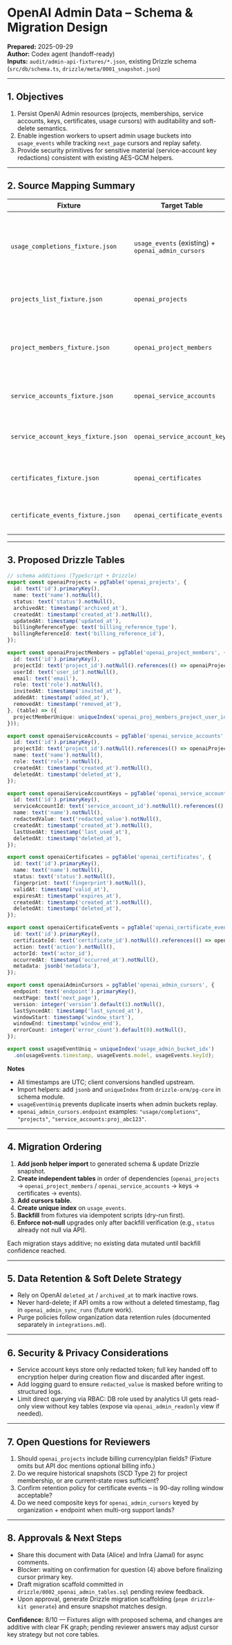 # OpenAI Admin Data – Schema & Migration Design

**Prepared:** 2025-09-29  
**Author:** Codex agent (handoff-ready)  
**Inputs:** `audit/admin-api-fixtures/*.json`, existing Drizzle schema (`src/db/schema.ts`, `drizzle/meta/0001_snapshot.json`)

---

## 1. Objectives

1. Persist OpenAI Admin resources (projects, memberships, service accounts, keys, certificates, usage cursors) with auditability and soft-delete semantics.
2. Enable ingestion workers to upsert admin usage buckets into `usage_events` while tracking `next_page` cursors and replay safety.
3. Provide security primitives for sensitive material (service-account key redactions) consistent with existing AES-GCM helpers.

---

## 2. Source Mapping Summary

| Fixture | Target Table | Notes |
| --- | --- | --- |
| `usage_completions_fixture.json` | `usage_events` (existing) + `openai_admin_cursors` | Usage buckets will reuse `usage_events` with new unique index to prevent duplicates. |
| `projects_list_fixture.json` | `openai_projects` | Soft delete when `archived_at` presented. |
| `project_members_fixture.json` | `openai_project_members` | Maintain unique `(project_id, user_id)` and track invite/add timestamps. |
| `service_accounts_fixture.json` | `openai_service_accounts` | Keep `deleted_at` nullable for soft delete. |
| `service_account_keys_fixture.json` | `openai_service_account_keys` | Store only redacted values; real secret never persists. |
| `certificates_fixture.json` | `openai_certificates` | Include fingerprint for join with events. |
| `certificate_events_fixture.json` | `openai_certificate_events` | Persist actor & metadata JSON for audit trails. |

---

## 3. Proposed Drizzle Tables

```ts
// schema additions (TypeScript + Drizzle)
export const openaiProjects = pgTable('openai_projects', {
  id: text('id').primaryKey(),
  name: text('name').notNull(),
  status: text('status').notNull(),
  archivedAt: timestamp('archived_at'),
  createdAt: timestamp('created_at').notNull(),
  updatedAt: timestamp('updated_at'),
  billingReferenceType: text('billing_reference_type'),
  billingReferenceId: text('billing_reference_id'),
});

export const openaiProjectMembers = pgTable('openai_project_members', {
  id: text('id').primaryKey(),
  projectId: text('project_id').notNull().references(() => openaiProjects.id, { onDelete: 'cascade' }),
  userId: text('user_id').notNull(),
  email: text('email'),
  role: text('role').notNull(),
  invitedAt: timestamp('invited_at'),
  addedAt: timestamp('added_at'),
  removedAt: timestamp('removed_at'),
}, (table) => ({
  projectMemberUnique: uniqueIndex('openai_proj_members_project_user_idx').on(table.projectId, table.userId),
}));

export const openaiServiceAccounts = pgTable('openai_service_accounts', {
  id: text('id').primaryKey(),
  projectId: text('project_id').notNull().references(() => openaiProjects.id, { onDelete: 'cascade' }),
  name: text('name').notNull(),
  role: text('role').notNull(),
  createdAt: timestamp('created_at').notNull(),
  deletedAt: timestamp('deleted_at'),
});

export const openaiServiceAccountKeys = pgTable('openai_service_account_keys', {
  id: text('id').primaryKey(),
  serviceAccountId: text('service_account_id').notNull().references(() => openaiServiceAccounts.id, { onDelete: 'cascade' }),
  name: text('name').notNull(),
  redactedValue: text('redacted_value').notNull(),
  createdAt: timestamp('created_at').notNull(),
  lastUsedAt: timestamp('last_used_at'),
  deletedAt: timestamp('deleted_at'),
});

export const openaiCertificates = pgTable('openai_certificates', {
  id: text('id').primaryKey(),
  name: text('name').notNull(),
  status: text('status').notNull(),
  fingerprint: text('fingerprint').notNull(),
  validAt: timestamp('valid_at'),
  expiresAt: timestamp('expires_at'),
  createdAt: timestamp('created_at').notNull(),
  deletedAt: timestamp('deleted_at'),
});

export const openaiCertificateEvents = pgTable('openai_certificate_events', {
  id: text('id').primaryKey(),
  certificateId: text('certificate_id').notNull().references(() => openaiCertificates.id, { onDelete: 'cascade' }),
  action: text('action').notNull(),
  actorId: text('actor_id'),
  occurredAt: timestamp('occurred_at').notNull(),
  metadata: jsonb('metadata'),
});

export const openaiAdminCursors = pgTable('openai_admin_cursors', {
  endpoint: text('endpoint').primaryKey(),
  nextPage: text('next_page'),
  version: integer('version').default(1).notNull(),
  lastSyncedAt: timestamp('last_synced_at'),
  windowStart: timestamp('window_start'),
  windowEnd: timestamp('window_end'),
  errorCount: integer('error_count').default(0).notNull(),
});

export const usageEventUniq = uniqueIndex('usage_admin_bucket_idx')
  .on(usageEvents.timestamp, usageEvents.model, usageEvents.keyId);
```

**Notes**
- All timestamps are UTC; client conversions handled upstream.
- Import helpers: add `jsonb` and `uniqueIndex` from `drizzle-orm/pg-core` in schema module.
- `usageEventUniq` prevents duplicate inserts when admin buckets replay.
- `openai_admin_cursors.endpoint` examples: `"usage/completions"`, `"projects"`, `"service_accounts:proj_abc123"`.

---

## 4. Migration Ordering

1. **Add jsonb helper import** to generated schema & update Drizzle snapshot.  
2. **Create independent tables** in order of dependencies (`openai_projects` → `openai_project_members` / `openai_service_accounts` → keys → certificates → events).  
3. **Add cursors table.**  
4. **Create unique index** on `usage_events`.  
5. **Backfill** from fixtures via idempotent scripts (dry-run first).  
6. **Enforce not-null** upgrades only after backfill verification (e.g., `status` already not null via API).

Each migration stays additive; no existing data mutated until backfill confidence reached.

---

## 5. Data Retention & Soft Delete Strategy

- Rely on OpenAI `deleted_at` / `archived_at` to mark inactive rows.  
- Never hard-delete; if API omits a row without a deleted timestamp, flag in `openai_admin_sync_runs` (future work).  
- Purge policies follow organization data retention rules (documented separately in `integrations.md`).

---

## 6. Security & Privacy Considerations

- Service account keys store only redacted token; full key handed off to encryption helper during creation flow and discarded after ingest.
- Add logging guard to ensure `redacted_value` is masked before writing to structured logs.
- Limit direct querying via RBAC: DB role used by analytics UI gets read-only view without key tables (expose via `openai_admin_readonly` view if needed).

---

## 7. Open Questions for Reviewers

1. Should `openai_projects` include billing currency/plan fields? (Fixture omits but API doc mentions optional billing info.)
2. Do we require historical snapshots (SCD Type 2) for project membership, or are current-state rows sufficient?
3. Confirm retention policy for certificate events – is 90-day rolling window acceptable?
4. Do we need composite keys for `openai_admin_cursors` keyed by organization + endpoint when multi-org support lands?

---

## 8. Approvals & Next Steps

- Share this document with Data (Alice) and Infra (Jamal) for async comments.  
- Blocker: waiting on confirmation for question (4) above before finalizing cursor primary key.  
- Draft migration scaffold committed in `drizzle/0002_openai_admin_tables.sql` pending review feedback.  
- Upon approval, generate Drizzle migration scaffolding (`pnpm drizzle-kit generate`) and ensure snapshot matches design.

**Confidence:** 8/10 — Fixtures align with proposed schema, and changes are additive with clear FK graph; pending reviewer answers may adjust cursor key strategy but not core tables.

